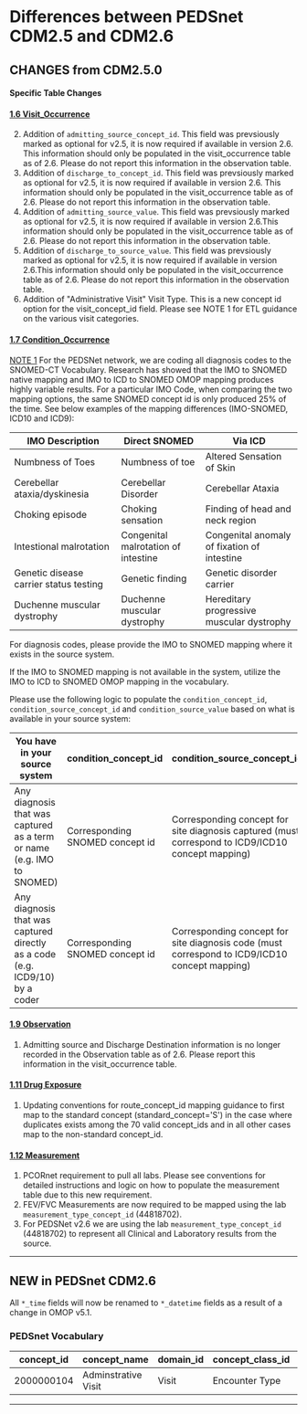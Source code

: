 # Differences between PEDSnet CDM2.5 and CDM2.6

## CHANGES from CDM2.5.0

#### Specific Table Changes

#### [1.6 Visit_Occurrence](Pedsnet_CDM_ETL_Conventions.md#16-visit_occurrence)
2. Addition of `admitting_source_concept_id`. This field was prevsiously marked as optional for v2.5, it is now required if available in version 2.6. This information should only be populated in the visit_occurrence table as of 2.6. Please do not report this information in the observation table.
3. Addition of `discharge_to_concept_id`. This field was prevsiously marked as optional for v2.5, it is now required if available in version 2.6. This information should only be populated in the visit_occurrence table as of 2.6. Please do not report this information in the observation table.
4. Addition of `admitting_source_value`. This field was prevsiously marked as optional for v2.5, it is now required if available in version 2.6.This information should only be populated in the visit_occurrence table as of 2.6. Please do not report this information in the observation table.
2. Addition of `discharge_to_source_value`. This field was prevsiously marked as optional for v2.5, it is now required if available in version 2.6.This information should only be populated in the visit_occurrence table as of 2.6. Please do not report this information in the observation table.
4. Addition of "Administrative Visit" Visit Type. This is a new concept id option for the visit_concept_id field. Please see NOTE 1 for ETL guidance on the various visit categories.

#### [1.7 Condition_Occurrence](Pedsnet_CDM_ETL_Conventions.md#16-visit_occurrence)
[NOTE 1](https://github.com/PEDSnet/Data_Models/blob/master/PEDSnet/docs/Pedsnet_CDM_ETL_Conventions.md#condition_occurrence-note-1)
For the PEDSNet network, we are coding all diagnosis codes to the SNOMED-CT Vocabulary. Research has showed that the IMO to SNOMED native mapping and IMO to ICD to SNOMED OMOP mapping produces highly variable results. For a particular IMO Code, when comparing the two mapping options, the same SNOMED concept id is only produced 25% of the time. See below examples of the mapping differences (IMO-SNOMED, ICD10 and ICD9):

IMO Description | Direct SNOMED | Via ICD 
--- | --- | --- 
Numbness of Toes | Numbness of toe | Altered Sensation of Skin| Direct SNOMED
Cerebellar ataxia/dyskinesia |Cerebellar Disorder |Cerebellar Ataxia
Choking episode | Choking sensation | Finding of head and neck region
Intestional malrotation | Congenital malrotation of intestine | Congenital anomaly of fixation of intestine
Genetic disease carrier status testing| Genetic finding| Genetic disorder carrier
Duchenne muscular dystrophy |Duchenne muscular dystrophy |Hereditary progressive muscular dystrophy

For diagnosis codes, please provide the IMO to SNOMED mapping where it exists in the source system. 

If the IMO to SNOMED mapping is not available in the system, utilize the IMO to ICD to SNOMED OMOP mapping in the vocabulary.

Please use the following logic to populate the `condition_concept_id`, `condition_source_concept_id` and `condition_source_value` based on what is available in your source system:

You have in your source system | condition_concept_id|condition_source_concept_id|condition_source_value
--- | --- | --- | ---
Any diagnosis that was captured as a term or name (e.g. IMO to SNOMED)| Corresponding SNOMED concept id |Corresponding concept for site diagnosis captured (must correspond to ICD9/ICD10 concept mapping) | Diagnosis Name "\|" IMO Code "\|" Diagnosis Code 
Any diagnosis that was captured directly as a code (e.g. ICD9/10) by a coder | Corresponding SNOMED concept id | Corresponding concept for site diagnosis code (must correspond to ICD9/ICD10 concept mapping) | Diagnosis Name "\|" IMO Code "\|" Diagnosis Code


#### [1.9 Observation](Pedsnet_CDM_ETL_Conventions.md#19-observation-1)
1. Admitting source and Discharge Destination information is no longer recorded in the Observation table as of 2.6. Please report this information in the visit_occurrence table.

#### [1.11 Drug Exposure](Pedsnet_CDM_ETL_Conventions.md#111-drug-exposure-1)
1. Updating conventions for route_concept_id mapping guidance to first map to the standard concept (standard_concept='S') in the case where duplicates exists among the 70 valid concept_ids and in all other cases map to the non-standard concept_id.

#### [1.12 Measurement](Pedsnet_CDM_ETL_Conventions.md#112-measurement-1)
1. PCORnet requirement to pull all labs. Please see conventions for detailed instructions and logic on how to populate the measurement table due to this new requirement.
2. FEV/FVC Measurements are now required to be mapped using the lab `measurement_type_concept_id` (44818702).
3. For PEDSNet v2.6 we are using the lab `measurement_type_concept_id` (44818702) to represent all Clinical and Laboratory results from the source.

***
## NEW in PEDSnet CDM2.6

All `*_time` fields will now be renamed to `*_datetime` fields as a result of a change in OMOP v5.1.

### PEDSnet Vocabulary
 concept_id |                 concept_name                 |   domain_id    | concept_class_id | vocabulary_id 
------------|----------------------------------------------|----------------|------------------|---------------
  2000000104 | Adminstrative Visit                     | Visit        | Encounter Type   | PEDSnet

***
